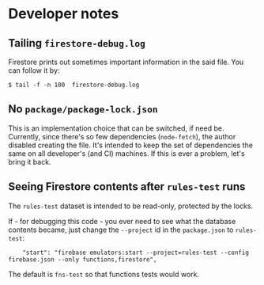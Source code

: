 # Developer notes

## Tailing `firestore-debug.log`

Firestore prints out sometimes important information in the said file. You can follow it by:

```
$ tail -f -n 100  firestore-debug.log
```

## No `package/package-lock.json`

This is an implementation choice that can be switched, if need be. Currently, since there's so few dependencies (`node-fetch`), the author disabled creating the file. It's intended to keep the set of dependencies the same on all developer's (and CI) machines. If this is ever a problem, let's bring it back.


## Seeing Firestore contents after `rules-test` runs

The `rules-test` dataset is intended to be read-only, protected by the locks.

If - for debugging this code - you ever need to see what the database contents became, just change the `--project` id in the `package.json` to `rules-test`:

```
    "start": "firebase emulators:start --project=rules-test --config firebase.json --only functions,firestore",
```

The default is `fns-test` so that functions tests would work.
